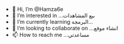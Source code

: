 - 👋 Hi, I’m @Hamza6e
- 👀 I’m interested in ...بيع المشاهدات 
- 🌱 I’m currently learning البرمجة...
- 💞️ I’m looking to collaborate on ...انشاء موقع
- 📫 How to reach me ...مساعدتي

<!---
Hamza6e/Hamza6e is a ✨ special ✨ repository because its `README.md` (this file) appears on your GitHub profile.
You can click the Preview link to take a look at your changes.
--->
